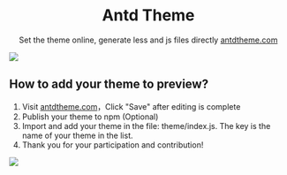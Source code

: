 

<h1 align="center">Antd Theme</h1>

<p align="center">
  Set the theme online, generate less and js files directly <a href="https://antdtheme.com">antdtheme.com</a>
</p>

![](https://github.com/gzgogo/antd-theme/raw/master/screenshot.png)


## How to add your theme to preview?
1. Visit [antdtheme.com](https://antdtheme.com)，Click "Save" after editing is complete
2. Publish your theme to npm (Optional)
3. Import and add your theme in the file: theme/index.js. The key is the name of your theme in the list.
4. Thank you for your participation and contribution!

![](https://github.com/gzgogo/antd-theme/raw/master/guide.png)
